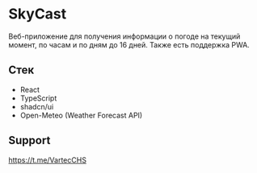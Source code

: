 # SkyCast

Веб-приложение для получения информации о погоде на текущий момент, по часам и по дням до 16 дней. Также есть поддержка PWA.




## Стек

- React
- TypeScript
- shadcn/ui
- Open-Meteo (Weather Forecast API)


## Support

https://t.me/VartecCHS

